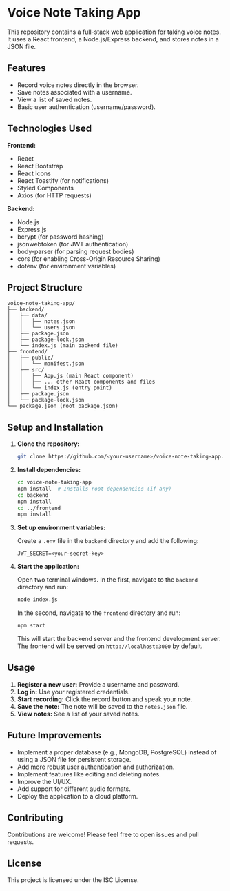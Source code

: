 # Voice Note Taking App

This repository contains a full-stack web application for taking voice notes. It uses a React frontend, a Node.js/Express backend, and stores notes in a JSON file.

## Features

* Record voice notes directly in the browser.
* Save notes associated with a username.
* View a list of saved notes.
* Basic user authentication (username/password).

## Technologies Used

**Frontend:**

* React
* React Bootstrap
* React Icons
* React Toastify (for notifications)
* Styled Components
* Axios (for HTTP requests)

**Backend:**

* Node.js
* Express.js
* bcrypt (for password hashing)
* jsonwebtoken (for JWT authentication)
* body-parser (for parsing request bodies)
* cors (for enabling Cross-Origin Resource Sharing)
* dotenv (for environment variables)

## Project Structure

```
voice-note-taking-app/
├── backend/
│   ├── data/
│   │   ├── notes.json
│   │   └── users.json
│   ├── package.json
│   ├── package-lock.json
│   └── index.js (main backend file)
├── frontend/
│   ├── public/
│   │   └── manifest.json
│   ├── src/
│   │   ├── App.js (main React component)
│   │   ├── ... other React components and files
│   │   └── index.js (entry point)
│   ├── package.json
│   └── package-lock.json
└── package.json (root package.json)
```

## Setup and Installation

1. **Clone the repository:**

   ```bash
   git clone https://github.com/<your-username>/voice-note-taking-app.git
   ```

2. **Install dependencies:**

   ```bash
   cd voice-note-taking-app
   npm install  # Installs root dependencies (if any)
   cd backend
   npm install
   cd ../frontend
   npm install
   ```

3. **Set up environment variables:**

   Create a `.env` file in the `backend` directory and add the following:

   ```
   JWT_SECRET=<your-secret-key>
   ```

4. **Start the application:**

   Open two terminal windows. In the first, navigate to the `backend` directory and run:

   ```bash
   node index.js
   ```

   In the second, navigate to the `frontend` directory and run:

   ```bash
   npm start
   ```

   This will start the backend server and the frontend development server. The frontend will be served on `http://localhost:3000` by default.

## Usage

1. **Register a new user:**  Provide a username and password.
2. **Log in:** Use your registered credentials.
3. **Start recording:** Click the record button and speak your note.
4. **Save the note:**  The note will be saved to the `notes.json` file.
5. **View notes:**  See a list of your saved notes.

## Future Improvements

* Implement a proper database (e.g., MongoDB, PostgreSQL) instead of using a JSON file for persistent storage.
* Add more robust user authentication and authorization.
* Implement features like editing and deleting notes.
* Improve the UI/UX.
* Add support for different audio formats.
* Deploy the application to a cloud platform.


## Contributing

Contributions are welcome! Please feel free to open issues and pull requests.

## License

This project is licensed under the ISC License.